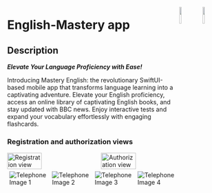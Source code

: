 <a href="https://developer.apple.com/xcode/swiftui/"><img src="https://img.icons8.com/?size=512&id=24465&format=png" align="right" width="10%"></a>
<img src="https://i.imgur.com/2wXKp4n.png" align="right" width="10%"></a>
# English-Mastery app
## Description
_**Elevate Your Language Proficiency with Ease!**_

Introducing Mastery English: the revolutionary SwiftUI-based mobile app that transforms language learning into a captivating adventure. Elevate your English proficiency, access an online library of captivating English books, and stay updated with BBC news. Enjoy interactive tests and expand your vocabulary effortlessly with engaging flashcards.
### Registration and authorization views
<div style="display: flex; justify-content: space-between;">
    <img src="https://i.imgur.com/oFrqpEi.png" alt="Registration view" title="Registration view" width="45%">
    <img src="https://i.imgur.com/ChPspvx.png" alt="Authorization view" title="Registration view" width="45%">
</div>
<div style="display: flex;">
  <img src="https://i.imgur.com/Dn7xGdv.png" alt="Telephone Image 1" style="flex: 25%; padding: 5px;">
  <img src="https://i.imgur.com/rYXL1ui.png" alt="Telephone Image 2" style="flex: 25%; padding: 5px;">
  <img src="https://i.imgur.com/NzUhZa5.png" alt="Telephone Image 3" style="flex: 25%; padding: 5px;">
  <img src="https://i.imgur.com/CdJKqWz.png" alt="Telephone Image 4" style="flex: 25%; padding: 5px;">
</div>
